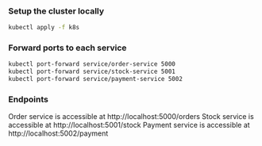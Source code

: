### Setup the cluster locally
```bash
kubectl apply -f k8s
```

### Forward ports to each service
```bash
kubectl port-forward service/order-service 5000
kubectl port-forward service/stock-service 5001
kubectl port-forward service/payment-service 5002
```
### Endpoints

Order service is accessible at http://localhost:5000/orders
Stock service is accessible at http://localhost:5001/stock
Payment service is accessible at http://localhost:5002/payment
